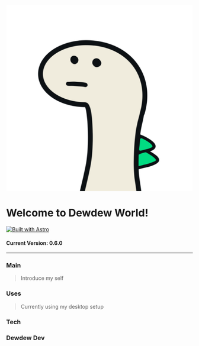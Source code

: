 ![Dewdew](./.github/assets/dewdew_world.webp)

# Welcome to Dewdew World!

[![Built with Astro](https://astro.badg.es/v2/built-with-astro/medium.svg)](https://astro.build)

#### Current Version: 0.6.0

---

### Main
> Introduce my self

### Uses
> Currently using my desktop setup

### Tech
>

### Dewdew Dev
>